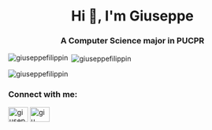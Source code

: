 <h1 align="center">Hi 👋, I'm Giuseppe</h1>
<h3 align="center">A Computer Science major in PUCPR</h3>

<p><img align="left" src="https://github-readme-stats.vercel.app/api/top-langs?username=giuseppefilippin&show_icons=true&theme=radical&locale=en&layout=compact" alt="giuseppefilippin" /></p>

<p>&nbsp;<img align="center" src="https://github-readme-stats.vercel.app/api?username=giuseppefilippin&show_icons=true&theme=radical&locale=en" alt="giuseppefilippin" /></p>

<p><img align="center" src="https://github-readme-streak-stats.herokuapp.com/?user=giuseppefilippin&theme=highcontrast" alt="giuseppefilippin" /></p>


<h3 align="left">Connect with me:</h3>
<p align="left">
<a href="https://linkedin.com/in/giuseppe filippin" target="blank"><img align="center" src="https://raw.githubusercontent.com/rahuldkjain/github-profile-readme-generator/master/src/images/icons/Social/linked-in-alt.svg" alt="giuseppe filippin" height="30" width="40" /></a>
<a href="https://instagram.com/giu__._" target="blank"><img align="center" src="https://raw.githubusercontent.com/rahuldkjain/github-profile-readme-generator/master/src/images/icons/Social/instagram.svg" alt="giu__._" height="30" width="40" /></a>
</p>

